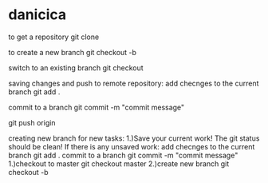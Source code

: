 # danicica
to get a repository
git clone <copied url from github repository>



to create a new branch
git checkout -b <branch name>

switch to an existing branch
git checkout <branch name>






saving changes and push to remote repository:
add checnges to the current branch
git add .

commit to a branch
git commit -m "commit message"

git push origin <current branch name>




creating new branch for new tasks:
1.)Save your current work! The git status should be clean!
	If there is any unsaved work:
	add checnges to the current branch
		git add .
	commit to a branch
		git commit -m "commit message"
1.)checkout to master
	git checkout master
2.)create new branch
	git checkout -b <branch name>
